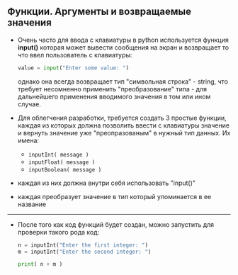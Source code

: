 ## Функции. Аргументы и возвращаемые значения

* Очень часто для ввода с клавиатуры в python используется функция **input()** которая может вывести сообщения на экран и возвращает то что ввел пользователь с клавиатуры:
  ```python
  value = input("Enter some value: ")
  ```
  однако она всегда возвращает тип "символьная строка" - string, что требует несомненно применить  "преобразование" типа - для дальнейшего применения вводимого значения в том или ином случае.


* Для облегчения разработки, требуется создать 3 простые функции, каждая из которых должна позволить ввести с клавиатуры значение и вернуть значение уже "преопразованым" в нужный тип данных. Их имена:
  - ```inputInt( message )``` 
  - ```inputFloat( message )``` 
  - ```inputBoolean( message )``` 

* каждая из них должна внутри себя использовать "input()" 
* каждая преобразует значение в тип который упоминается в ее название
---
* После того как код функций будет создан, можно запустить для проверки такого рода код:
  ```python
  n = inputInt("Enter the first integer: ")
  m = inputInt("Enter the second integer: ")
  
  print( n + m )
  ```

